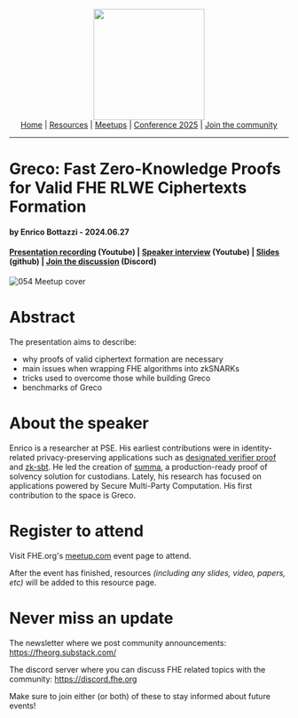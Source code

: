 <!-- Main header navigation -->
<p align="center">
  <img width="200" src="https://user-images.githubusercontent.com/5758427/180978488-db825482-5a58-4c7c-9589-c494a6f0be04.png"><br/>
  <a href="https://fhe-org.github.io">Home</a> | <a href="https://fhe-org.github.io/resources">Resources</a> | <a href="https://fhe-org.github.io/meetups/">Meetups</a> | <a href="https://fhe-org.github.io/conferences/conference-2025/">Conference 2025</a> | <a href="https://fhe-org.github.io/community">Join the community</a>
</p>
<hr/>
<!-- /Main header navigation -->


# Greco: Fast Zero-Knowledge Proofs for Valid FHE RLWE Ciphertexts Formation
#### by Enrico Bottazzi - 2024.06.27
#### <a href="https://www.youtube.com/watch?v=UeV1zhbdVPI&list=PLnbmMskCVh1chnSM8Jjy6Nk3IH6fpn7MM&index=1">Presentation recording</a> (Youtube) | <a href="https://www.youtube.com/watch?v=mwrXXtJv0uw&list=PLnbmMskCVh1e3EGYBGrAg1q-cVE5fM6O4&index=3">Speaker interview</a> (Youtube) | <a href="https://github.com/user-attachments/files/16033480/Greco_FHE_org.pdf">Slides</a> (github) | <a href="https://discord.fhe.org">Join the discussion</a> (Discord)



![054 Meetup cover](https://github.com/FHE-org/fhe-org.github.io/assets/37557436/3265bf84-ff0f-4762-b840-3d3fc2823f4f)


# Abstract

The presentation aims to describe:

- why proofs of valid ciphertext formation are necessary
- main issues when wrapping FHE algorithms into zkSNARKs
- tricks used to overcome those while building Greco
- benchmarks of Greco

# About the speaker

Enrico is a researcher at PSE.  His earliest contributions were in identity-related privacy-preserving applications such as [designated verifier proof](https://github.com/enricobottazzi/designated-verifier-proof) and [zk-sbt](https://github.com/enricobottazzi/ZK-SBT).  He led the creation of [summa](https://github.com/summa-dev/summa-solvency), a production-ready proof of solvency solution for custodians. Lately, his research has focused on applications powered by Secure Multi-Party Computation. His first contribution to the space is Greco.

# Register to attend

Visit FHE.org's [meetup.com](https://www.meetup.com/fhe-org/events/301465187/?utm_medium=referral&utm_campaign=share-btn_savedevents_share_modal&utm_source=link) event page to attend.

After the event has finished, resources *(including any slides, video, papers, etc)* will be added to this resource page.

# Never miss an update

The newsletter where we post community announcements: https://fheorg.substack.com/

The discord server where you can discuss FHE related topics with the community: https://discord.fhe.org

Make sure to join either (or both) of these to stay informed about future events!
